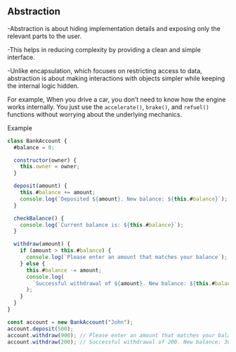 ## Abstraction
-Abstraction is about hiding implementation details and exposing only the relevant parts to the user.

-This helps in reducing complexity by providing a clean and simple interface.

-Unlike encapsulation, which focuses on restricting access to data, abstraction is about making interactions with objects simpler while keeping the internal logic hidden.

For example, When you drive a car, you don’t need to know how the engine works internally. You just use the `accelerate()`, `brake()`, and `refuel()` functions without worrying about the underlying mechanics.

Example

```javascript
class BankAccount {
  #balance = 0;

  constructor(owner) {
    this.owner = owner;
  }

  deposit(amount) {
    this.#balance += amount;
    console.log(`Deposited ${amount}. New balance: ${this.#balance}`);
  }

  checkBalance() {
    console.log(`Current balance is: ${this.#balance}`);
  }

  withdraw(amount) {
    if (amount > this.#balance) {
      console.log(`Please enter an amount that matches your balance`);
    } else {
      this.#balance -= amount;
      console.log(
        `Successful withdrawal of ${amount}. New balance: ${this.#balance}`,
      );
    }
  }
}

const account = new BankAccount("John");
account.deposit(500);
account.withdraw(900); // Please enter an amount that matches your balance
account.withdraw(200); // Successful withdrawal of 200. New balance: 300
```


